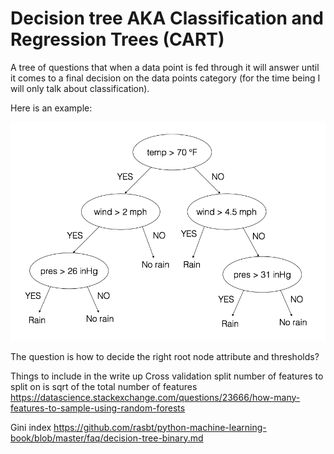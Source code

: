 # Decision tree AKA Classification and Regression Trees (CART)

A tree of questions that when a data point is fed through it will answer until it comes to a final decision on the data points category (for the time being I will only talk about classification).

Here is an example:

![error function](../images/RandomForestTree.png)

The question is how to decide the right root node attribute and thresholds?

Things to include in the write up
Cross validation split
number of features to split on is sqrt of the total number of features
https://datascience.stackexchange.com/questions/23666/how-many-features-to-sample-using-random-forests

Gini index https://github.com/rasbt/python-machine-learning-book/blob/master/faq/decision-tree-binary.md

